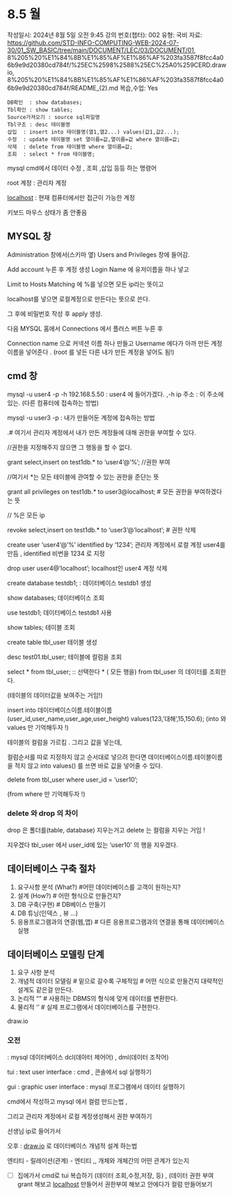 # 8.5 월

작성일시: 2024년 8월 5일 오전 9:45
강의 번호(챕터): 002
유형: 국비
자료: https://github.com/STD-INFO-COMPUTING-WEB-2024-07-30/01_SW_BASIC/tree/main/DOCUMENT/LEC/03/DOCUMENT/01, 8%205%20%E1%84%8B%E1%85%AF%E1%86%AF%203fa3587f8fcc4a06b9e9d20380cd784f/%25EC%2598%2588%25EC%25A0%259CERD.drawio, 8%205%20%E1%84%8B%E1%85%AF%E1%86%AF%203fa3587f8fcc4a06b9e9d20380cd784f/README_(2).md
복습,수업: Yes

```
DB확인  : show databases;
Tbl확인 : show tables;
Source가져오기 : source sql파일명
Tbl구조 : desc 테이블명
삽입	: insert into 테이블명(열1,열2...) values(값1,값2...);
수정	: update 테이블명 set 열이름=값,열이름=값 where 열이름=값;
삭제	: delete from 테이블명 where 열이름=값;
조회	: select * from 테이블명;
```

mysql cmd에서 데이터 수정 , 조회 ,삽입 등등 하는 명령어

root 계정 : 관리자 계정

[localhost](http://localhost) : 현재 컴퓨터에서만 접근이 가능한 계정

키보드 마우스 상태가 좀 안좋음

## MYSQL 창

Administration 창에서(스키마 옆) Users and Privileges 창에 들어감.

Add account 누른 후 계정 생성 Login Name 에 유저이름을 하나 넣고

Limit to Hosts Matching 에 %를 넣으면 모든 ip라는 뜻이고 

localhost를 넣으면 로컬계정으로 만든다는 뜻으로 쓴다.

그 후에 비밀번호 작성 후 apply 생성.

다음 MYSQL 홈에서 Connections 에서 플러스 버튼 누른 후

Connection name 으로 커넥션 이름 하나 만들고 Username 에다가 아까 만든 계정 이름을 넣어준다 . (root 를 넣든 다른 내가 만든 계정을 넣어도 됨!)

## cmd 창

mysql -u user4 -p -h 192.168.5.50  : user4 에 들어가겠다. ,-h ip 주소 : 이 주소에 있는.    (다른 컴퓨터에 접속하는 방법)

mysql -u user3 -p      : 내가 만들어둔 계정에 접속하는 방법

.# 여기서 관리자 계정에서 내가 만든 계정들에 대해 권한을 부여할 수 있다.

//권한을 지정해주지 않으면 그 행동을 할 수 없다.

grant select,insert on test1db.* to ‘user4’@’%’; //권한 부여

//여기서 *는 모든 테이블에 관여할 수 있는 권한을 준단는 뜻

grant all privileges on test1db.* to user3@localhost; # 모든 권한을 부여하겠다는 뜻

// %은 모든 ip 

revoke select,insert on test1db.* to ‘user3’@’localhost’;    # 권한 삭제

create user ‘user4’@’%’ identified by ‘1234’;   관리자 계정에서 로컬 계정 user4를 만듬 , identified 비번을 1234 로 지정

drop user user4@’localhost’;          localhost인 user4 계정 삭제

create database testdb1;    : 데이터베이스 testdb1 생성

show databases; 데이터베이스 조회

use testdb1;  데이터베이스 testdb1 사용

show tables; 테이블 조회

create table tbl_user   테이블 생성

desc test01.tbl_user;  테이블에 컬럼을 조회

select * from tbl_user;        :: 선택한다 * ( 모든 행을) from tbl_user 의 데이터를 조회한다.

(테이블의 데이터값을 보여주는 거임!)

insert into 데이터베이스이름.테이블이름(user_id,user_name,user_age,user_height) values(123,’대해’,15,150.6);     (into 와 values 만 기억해두자 !)  

테이블의 컬럼을 가르킴  .  그리고 값을 넣는데,

컬럼순서를 따로 지정하지 않고 순서대로 넣으려 한다면 데이터베이스이름.테이블이름을 적지 않고 into values() 를 쓰면 바로 값을 넣어줄 수 있다.

delete from tbl_user where user_id = ‘user10’;  

(from where 만 기억해두자 !)

### delete 와 drop 의 차이

drop 은 폴더를(table, database) 지우는거고 delete 는 컬럼을 지우는 거임 !

지우겠다 tbl_user 에서 user_id에 있는 ‘user10’ 의 행을 지우겠다.

 

## 데이터베이스 구축 절차

1. 요구사항 분석 (What?)    #어떤  데이터베이스를 고객이 원하는지?
2. 설계 (How?)    # 어떤 형식으로 만들건지?
3. DB 구축(구현)   # DB베이스 만들기
4. DB 튜닝(인덱스 , 뷰  …)   
5. 응용프로그램과의 연결(웹,앱)     # 다른 응용프로그램과의 연결을 통해 데이터베이스 실행

## 데이터베이스 모델링 단계

1. 요구 사항 분석
2. 개념적 데이터 모델링      # 밑으로 갈수록 구체적임  # 어떤 식으로 만들건지 대략적인 설계도 같은걸 만든다.
3. 논리적 “”   # 사용하는 DBMS의 형식에 맞게 데이터를 변환한다.
4. 물리적 ‘’  # 실제 프로그램에서 데이터베이스를 구현한다.

draw.io

### 오전

 : mysql 데이터베이스 dcl(데아터 제어어) , dml(데이터 조작어) 

tui : text user interface  : cmd , 콘솔에서 sql 실행하기

gui : graphic user interface : mysql 프로그램에서 데이터 실행하기

cmd에서 작성하고 mysql 에서 컬럼 만드는법 , 

그리고 관리자 계정에서 로컬 계정생성해서 권한 부여하기

선생님 ip로 들어가서 

오후 : [draw.io](http://draw.io) 로 데이터베이스 개념적 설계 하는법

엔티티 - 릴레이션(관계) - 엔티티       ,, 개체와 개체간의 어떤 관계가 있는지

- [ ]  집에가서 cmd로 tui 복습하기 (데이터 조회,수정,저장, 등) , (데이터 권한 부여 grant 해보고 [localhost](http://localhost) 만들어서 권한부여 해보고 안에다가 컬럼 만들어보기